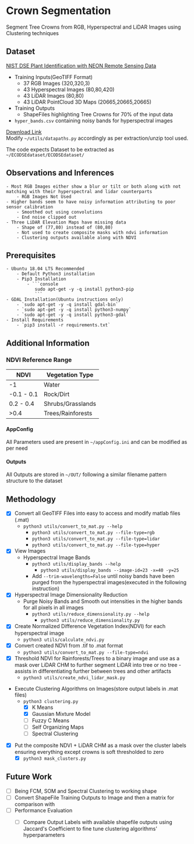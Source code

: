 # Crown Segmentation

Segment Tree Crowns from RGB, Hyperspectral and LiDAR Images using Clustering techniques

## Dataset

 [NIST DSE Plant Identification with NEON Remote Sensing Data](https://www.ecodse.org/)
- Training Inputs(GeoTIFF Format)
  - 37 RGB Images (320,320,3)
  - 43 Hyperspectral Images (80,80,420)
  - 43 LiDAR Images (80,80)
  - 43 LiDAR PointCloud 3D Maps (20665,20665,20665)
- Training Outputs 
  - ShapeFiles highlighting Tree Crowns for 70% of the input data 
- `hyper_bands.csv` containing noisy bands for hyperspectral images 

[Download Link](https://zenodo.org/record/867646#.W9z2W2hKiHs)  
Modify `~/utils/datapaths.py` accordingly as per extraction/unzip tool used.

The code expects Dataset to be extracted as `~/ECODSEdataset/ECODSEdataset/`

## Observations and Inferences

    - Most RGB Images either show a blur or tilt or both along with not matching with their hyperspectral and lidar counterparts
        - RGB Images Not Used
    - Higher bands seem to have noisy information attributing to poor sensor calibration
        - Smoothed out using convolutions
        - End noise clipped out
    - Three LiDAR Elevation Maps have missing data
        - Shape of (77,80) instead of (80,80)
        - Not used to create composite masks with ndvi information
        - Clustering outputs available along with NDVI

## Prerequisites

    - Ubuntu 18.04 LTS Recommended
        - Default Python3 installation  
        - Pip3 Installation
            - ```console 
               sudo apt-get -y -q install python3-pip
               ```
    - GDAL Installation(Ubuntu instructions only)
        - `sudo apt-get -y -q install gdal-bin`
        - `sudo apt-get -y -q install python3-numpy`
        - `sudo apt-get -y -q install python3-gdal`
    - Install Requirements
        - `pip3 install -r requirements.txt`

## Additional Information

### NDVI Reference Range

| NDVI       | Vegetation Type   |
|------------|-------------------|
| -1         | Water             |
| -0.1 - 0.1 | Rock/Dirt         |
| 0.2 - 0.4  | Shrubs/Grasslands |
|  >0.4      | Trees/Rainforests |

#### AppConfig

All Parameters used are present in `~/appConfig.ini` and can be modified as per need

#### Outputs

All Outputs are stored in `~/OUT/` following a similar filename pattern structure to the dataset

## Methodology

- [x] Convert all GeoTIFF Files into easy to access and modify matlab files (.mat)
  - `python3 utils/convert_to_mat.py --help`
    - `python3 utils/convert_to_mat.py --file-type=rgb`
    - `python3 utils/convert_to_mat.py --file-type=lidar`
    - `python3 utils/convert_to_mat.py --file-type=hyper`
- [x] View Images 
  - Hyperspectral Image Bands 
    - `python3 utils/display_bands --help`
        - `python3 utils/display_bands --image-id=23 -x=40 -y=25`
    - Add `--trim-wavelengths=False` until noisy bands have been purged from the hyperspectral images(executed in the following instruction)
- [x] Hyperspectral Image Dimensionality Reduction
  - Purge Noisy Bands and Smooth out intensities in the higher bands for all pixels in all images
    - `python3 utils/reduce_dimensionality.py --help`
        - `python3 utils/reduce_dimensionality.py`
- [x] Create Normalized Difference Vegetation Index(NDVI) for each hyperspectral image
  - `python3 utils/calculate_ndvi.py`
- [x] Convert created NDVI from .tif to .mat format
  - `python3 utils/convert_to_mat.py --file-type=ndvi`
- [x] Threshold NDVI for Rainforests/Trees to a binary image and use as a mask over LiDAR CHM to further segment LiDAR into tree or no tree - assists in differentiating further between trees and other artifacts
  - `python3 utils/create_ndvi_lidar_mask.py`
- Execute Clustering Algorithms on Images(store output labels in .mat files)
  - `python3 clustering.py`
    - [x] K Means
    - [x] Gaussian Mixture Model
    - [ ] Fuzzy C Means
    - [ ] Self Organizing Maps
    - [ ] Spectral Clustering
- [x] Put the composite NDVI + LiDAR CHM as a mask over the cluster labels ensuring everything except crowns is soft thresholded to zero
  - [x] `python3 mask_clusters.py`  

## Future Work 
- [ ] Being FCM, SOM and Spectral Clustering to working shape 
- [ ] Convert ShapeFile Training Outputs to Image and then a matrix for comparison with 
- [ ] Performance Evaluation 
  - [ ] Compare Output Labels with available shapefile outputs using Jaccard's Coefficient to fine tune clustering algorithms' hyperparameters 

